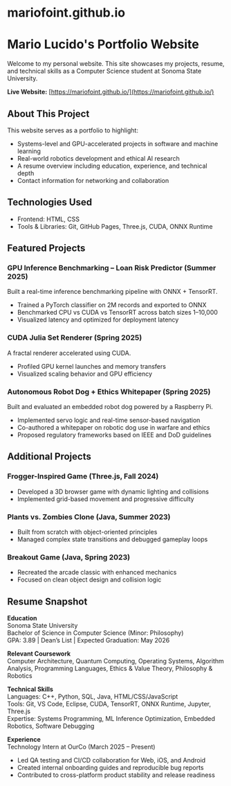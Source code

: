 # mariofoint.github.io
# Mario Lucido's Portfolio Website

Welcome to my personal website. This site showcases my projects, resume, and technical skills as a Computer Science student at Sonoma State University.

**Live Website:** [https://mariofoint.github.io/](https://mariofoint.github.io/)

## About This Project

This website serves as a portfolio to highlight:
- Systems-level and GPU-accelerated projects in software and machine learning
- Real-world robotics development and ethical AI research
- A resume overview including education, experience, and technical depth
- Contact information for networking and collaboration

## Technologies Used

- Frontend: HTML, CSS  
- Tools & Libraries: Git, GitHub Pages, Three.js, CUDA, ONNX Runtime

## Featured Projects

### GPU Inference Benchmarking – Loan Risk Predictor (Summer 2025)
Built a real-time inference benchmarking pipeline with ONNX + TensorRT.
- Trained a PyTorch classifier on 2M records and exported to ONNX
- Benchmarked CPU vs CUDA vs TensorRT across batch sizes 1–10,000
- Visualized latency and optimized for deployment latency

### CUDA Julia Set Renderer (Spring 2025)
A fractal renderer accelerated using CUDA.
- Profiled GPU kernel launches and memory transfers
- Visualized scaling behavior and GPU efficiency

### Autonomous Robot Dog + Ethics Whitepaper (Spring 2025)
Built and evaluated an embedded robot dog powered by a Raspberry Pi.
- Implemented servo logic and real-time sensor-based navigation
- Co-authored a whitepaper on robotic dog use in warfare and ethics
- Proposed regulatory frameworks based on IEEE and DoD guidelines

## Additional Projects

### Frogger-Inspired Game (Three.js, Fall 2024)
- Developed a 3D browser game with dynamic lighting and collisions
- Implemented grid-based movement and progressive difficulty

### Plants vs. Zombies Clone (Java, Summer 2023)
- Built from scratch with object-oriented principles
- Managed complex state transitions and debugged gameplay loops

### Breakout Game (Java, Spring 2023)
- Recreated the arcade classic with enhanced mechanics
- Focused on clean object design and collision logic

## Resume Snapshot

**Education**  
Sonoma State University  
Bachelor of Science in Computer Science (Minor: Philosophy)  
GPA: 3.89 | Dean’s List | Expected Graduation: May 2026

**Relevant Coursework**  
Computer Architecture, Quantum Computing, Operating Systems, Algorithm Analysis, Programming Languages, Ethics & Value Theory, Philosophy & Robotics

**Technical Skills**  
Languages: C++, Python, SQL, Java, HTML/CSS/JavaScript  
Tools: Git, VS Code, Eclipse, CUDA, TensorRT, ONNX Runtime, Jupyter, Three.js  
Expertise: Systems Programming, ML Inference Optimization, Embedded Robotics, Software Debugging

**Experience**  
Technology Intern at OurCo (March 2025 – Present)  
- Led QA testing and CI/CD collaboration for Web, iOS, and Android  
- Created internal onboarding guides and reproducible bug reports  
- Contributed to cross-platform product stability and release readiness
